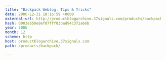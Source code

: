 ```yaml
---
title: "Backpack Weblog: Tips & Tricks"
date: 2006-12-31 18:16:59 +0000
external-url: http://productblogarchive.37signals.com/products/backpack/
hash: 0003e559e8ef87fff83bad94c372a66b
year: 2006
month: 12
scheme: http
host: productblogarchive.37signals.com
path: /products/backpack/

---
```



